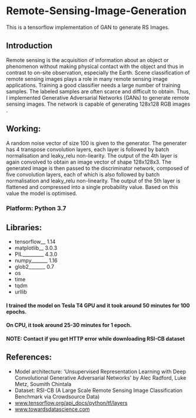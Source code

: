 # Remote-Sensing-Image-Generation

This is a tensorflow implementation of GAN to generate RS Images.

## Introduction
Remote sensing is the acquisition of information about an object or phenomenon without making physical contact with the object and thus in contrast to on-site observation, especially the Earth. Scene classification of remote sensing images plays a 
role in many remote sensing image applications. Training a good classifier needs a large number of training samples. The labeled samples are often scarce and difficult to obtain. Thus, I implemented Generative Adversarial Networks (GANs) to generate remote sensing images. The network is capable of generating 128x128 RGB images .

## Working:

A random noise vector of size 100 is given to the generator. The generater has 4 transpose convolution layers, each layer is followed by batch normalisation and leaky_relu non-liearity. The output of the 4th layer is again convolved to obtain an image vector of shape 128x128x3. The generated image is then passed to the discriminator network, composed of five convolution layers, each of which is also followed by batch normalisation and leaky_relu non-linearity. The output of the 5th layer is flattened and compressed into a single probability value. Based on this value the model is optimised.

### Platform: Python 3.7

## Libraries:
* tensorflow__ 1.14
* matplotlib__ 3.0.3
* PIL_________ 4.3.0
* numpy_______ 1.16
* glob2_______ 0.7
* os
* time
* tqdm
* urllib


#### I trained the model on Tesla T4 GPU and it took around 50 minutes for 100 epochs.
#### On CPU, it took around 25-30 minutes for 1 epoch.
#### NOTE: Contact if you get HTTP error while downloading RSI-CB dataset

## References:
* Model architecture: 'Unsupervised Representation Learning with Deep Convolutional Generative Adversarial Networks' by Alec   Radford, Luke Metz, Soumith Chintala
* Dataset: RSI-CB (A Large Scale Remote Sensing Image Classification Benchmark via Crowdsource Data)
* www.tensorflow.org/api_docs/python/tf/layers
* www.towardsdatascience.com

